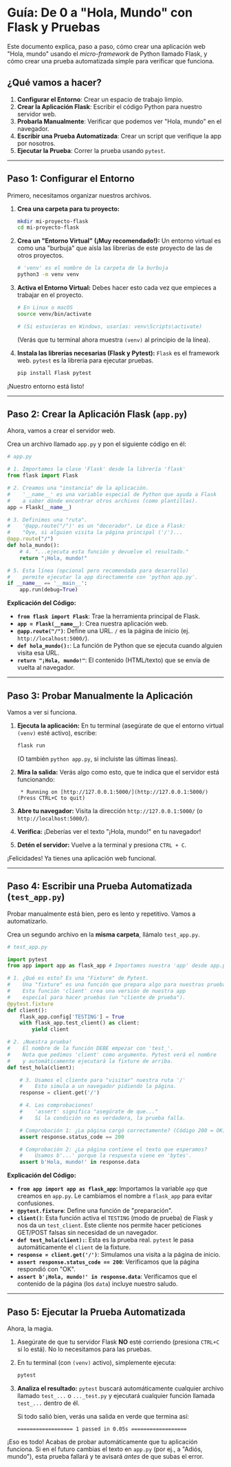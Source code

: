 # Guía: De 0 a "Hola, Mundo" con Flask y Pruebas

Este documento explica, paso a paso, cómo crear una aplicación web "Hola, mundo" usando el *micro-framework* de Python llamado Flask, y cómo crear una prueba automatizada simple para verificar que funciona.

## ¿Qué vamos a hacer?

1.  **Configurar el Entorno**: Crear un espacio de trabajo limpio.
2.  **Crear la Aplicación Flask**: Escribir el código Python para nuestro servidor web.
3.  **Probarla Manualmente**: Verificar que podemos ver "Hola, mundo" en el navegador.
4.  **Escribir una Prueba Automatizada**: Crear un script que verifique la app por nosotros.
5.  **Ejecutar la Prueba**: Correr la prueba usando `pytest`.

---

## Paso 1: Configurar el Entorno

Primero, necesitamos organizar nuestros archivos.

1.  **Crea una carpeta para tu proyecto:**
    ```bash
    mkdir mi-proyecto-flask
    cd mi-proyecto-flask
    ```

2.  **Crea un "Entorno Virtual" (¡Muy recomendado!):**
    Un entorno virtual es como una "burbuja" que aísla las librerías de este proyecto de las de otros proyectos.

    ```bash
    # 'venv' es el nombre de la carpeta de la burbuja
    python3 -m venv venv
    ```

3.  **Activa el Entorno Virtual:**
    Debes hacer esto cada vez que empieces a trabajar en el proyecto.

    ```bash
    # En Linux o macOS
    source venv/bin/activate
    
    # (Si estuvieras en Windows, usarías: venv\Scripts\activate)
    ```

    (Verás que tu terminal ahora muestra `(venv)` al principio de la línea).

4.  **Instala las librerías necesarias (Flask y Pytest):**
    `Flask` es el framework web. `pytest` es la librería para ejecutar pruebas.

    ```bash
    pip install Flask pytest
    ```

¡Nuestro entorno está listo!

---

## Paso 2: Crear la Aplicación Flask (`app.py`)

Ahora, vamos a crear el servidor web.

Crea un archivo llamado `app.py` y pon el siguiente código en él:

```python
# app.py

# 1. Importamos la clase 'Flask' desde la librería 'flask'
from flask import Flask

# 2. Creamos una "instancia" de la aplicación.
#    '__name__' es una variable especial de Python que ayuda a Flask
#    a saber dónde encontrar otros archivos (como plantillas).
app = Flask(__name__)

# 3. Definimos una "ruta".
#    '@app.route("/")' es un "decorador". Le dice a Flask:
#    "Oye, si alguien visita la página principal ('/')...
@app.route("/")
def hola_mundo():
    # 4. "...ejecuta esta función y devuelve el resultado."
    return "¡Hola, mundo!"

# 5. Esta línea (opcional pero recomendada para desarrollo)
#    permite ejecutar la app directamente con 'python app.py'.
if __name__ == '__main__':
    app.run(debug=True)
```

**Explicación del Código:**

* **`from flask import Flask`**: Trae la herramienta principal de Flask.
* **`app = Flask(__name__)`**: Crea nuestra aplicación web.
* **`@app.route("/")`**: Define una URL. `/` es la página de inicio (ej. `http://localhost:5000/`).
* **`def hola_mundo():`**: La función de Python que se ejecuta cuando alguien visita esa URL.
* **`return "¡Hola, mundo!"`**: El contenido (HTML/texto) que se envía de vuelta al navegador.

---

## Paso 3: Probar Manualmente la Aplicación

Vamos a ver si funciona.

1.  **Ejecuta la aplicación:**
    En tu terminal (asegúrate de que el entorno virtual `(venv)` esté activo), escribe:

    ```bash
    flask run
    ```
    (O también `python app.py`, si incluiste las últimas líneas).

2.  **Mira la salida:**
    Verás algo como esto, que te indica que el servidor está funcionando:

    ```
     * Running on [http://127.0.0.1:5000/](http://127.0.0.1:5000/)
    (Press CTRL+C to quit)
    ```

3.  **Abre tu navegador:**
    Visita la dirección `http://127.0.0.1:5000/` (o `http://localhost:5000/`).

4.  **Verifica:**
    ¡Deberías ver el texto "¡Hola, mundo!" en tu navegador!

5.  **Detén el servidor:**
    Vuelve a la terminal y presiona `CTRL + C`.

¡Felicidades! Ya tienes una aplicación web funcional.

---

## Paso 4: Escribir una Prueba Automatizada (`test_app.py`)

Probar manualmente está bien, pero es lento y repetitivo. Vamos a automatizarlo.

Crea un segundo archivo en la **misma carpeta**, llámalo `test_app.py`.

```python
# test_app.py

import pytest
from app import app as flask_app # Importamos nuestra 'app' desde app.py

# 1. ¿Qué es esto? Es una "Fixture" de Pytest.
#    Una "fixture" es una función que prepara algo para nuestras pruebas.
#    Esta función 'client' crea una versión de nuestra app
#    especial para hacer pruebas (un "cliente de prueba").
@pytest.fixture
def client():
    flask_app.config['TESTING'] = True
    with flask_app.test_client() as client:
        yield client

# 2. ¡Nuestra prueba!
#    El nombre de la función DEBE empezar con 'test_'.
#    Nota que pedimos 'client' como argumento. Pytest verá el nombre
#    y automáticamente ejecutará la fixture de arriba.
def test_hola(client):

    # 3. Usamos el cliente para "visitar" nuestra ruta '/'
    #    Esto simula a un navegador pidiendo la página.
    response = client.get('/')

    # 4. Las comprobaciones!
    #    'assert' significa "asegúrate de que..."
    #    Si la condición no es verdadera, la prueba falla.

    # Comprobación 1: ¿La página cargó correctamente? (Código 200 = OK)
    assert response.status_code == 200

    # Comprobación 2: ¿La página contiene el texto que esperamos?
    #    Usamos b'...' porque la respuesta viene en 'bytes'.
    assert b'Hola, mundo!' in response.data
```

**Explicación del Código:**

* **`from app import app as flask_app`**: Importamos la variable `app` que creamos en `app.py`. Le cambiamos el nombre a `flask_app` para evitar confusiones.
* **`@pytest.fixture`**: Define una función de "preparación".
* **`client()`**: Esta función activa el `TESTING` (modo de prueba) de Flask y nos da un `test_client`. Este cliente nos permite hacer peticiones GET/POST falsas sin necesidad de un navegador.
* **`def test_hola(client):`**: Esta es la prueba real. `pytest` le pasa automáticamente el `client` de la fixture.
* **`response = client.get('/')`**: Simulamos una visita a la página de inicio.
* **`assert response.status_code == 200`**: Verificamos que la página respondió con "OK".
* **`assert b'¡Hola, mundo!' in response.data`**: Verificamos que el contenido de la página (los `data`) incluye nuestro saludo.

---

## Paso 5: Ejecutar la Prueba Automatizada

Ahora, la magia.

1.  Asegúrate de que tu servidor Flask **NO** esté corriendo (presiona `CTRL+C` si lo está). No lo necesitamos para las pruebas.
2.  En tu terminal (con `(venv)` activo), simplemente ejecuta:

    ```bash
    pytest
    ```

3.  **Analiza el resultado:**
    `pytest` buscará automáticamente cualquier archivo llamado `test_...` o `..._test.py` y ejecutará cualquier función llamada `test_...` dentro de él.

    Si todo salió bien, verás una salida en verde que termina así:

    ```
    ================== 1 passed in 0.05s ==================
    ```

¡Eso es todo! Acabas de probar automáticamente que tu aplicación funciona. Si en el futuro cambias el texto en `app.py` (por ej., a "Adiós, mundo"), esta prueba fallará y te avisará *antes* de que subas el error.